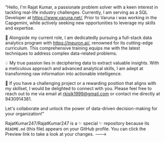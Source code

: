 "Hello, I'm Rajat Kumar, a passionate problem solver with a keen interest in tackling real-life industry challenges. Currently, I am serving as a SQL Developer at https://www.varuna.net/, Prior to Varuna i was working in the Capgemini, while actively seeking new opportunities to leverage my skills and expertise.

🌱 Alongside my current role, I am dedicatedly pursuing a full-stack data analytics program with https://ineuron.ai/, renowned for its cutting-edge curriculum. This comprehensive training equips me with the latest techniques to address complex data-related problems.

💡 My true passion lies in deciphering data to extract valuable insights. With a meticulous approach and advanced analytical skills, I am adept at transforming raw information into actionable intelligence.

📧 If you have a challenging project or a rewarding position that aligns with my skillset, I would be delighted to connect with you. Please feel free to reach out to me via email at rkisik1999@gmail.com or contact me directly at 9430914381.

Let's collaborate and unlock the power of data-driven decision-making for your organization!"



RajatKumar247/RajatKumar247 is a ✨ special ✨ repository because its `README.md` (this file) appears on your GitHub profile.
You can click the Preview link to take a look at your changes.
--->
